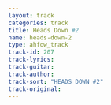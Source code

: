```yaml
---
layout: track
categories: track
title: Heads Down #2
name: heads-down-2
type: ahfow_track
track-id: 207
track-lyrics: 
track-guitar: 
track-author: 
track-sort: "HEADS DOWN #2"
track-original: 
---
```

